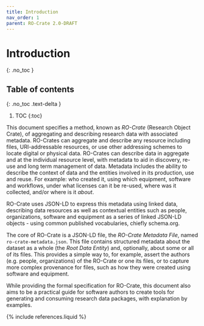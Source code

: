 ```yaml
---
title: Introduction
nav_order: 1
parent: RO-Crate 2.0-DRAFT 
---
```

<!--
   Copyright 2019-2020 University of Technology Sydney
   Copyright 2019-2020 The University of Manchester UK 
   Copyright 2019-2020 RO-Crate contributors <https://github.com/ResearchObject/ro-crate/graphs/contributors>

   Licensed under the Apache License, Version 2.0 (the "License");
   you may not use this file except in compliance with the License.
   You may obtain a copy of the License at

       http://www.apache.org/licenses/LICENSE-2.0

   Unless required by applicable law or agreed to in writing, software
   distributed under the License is distributed on an "AS IS" BASIS,
   WITHOUT WARRANTIES OR CONDITIONS OF ANY KIND, either express or implied.
   See the License for the specific language governing permissions and
   limitations under the License.
-->

# Introduction
{: .no_toc }

## Table of contents
{: .no_toc .text-delta }

1. TOC
{:toc}

This document specifies a method, known as _RO-Crate_ (Research Object Crate), of aggregating and describing research data with associated metadata. RO-Crates can aggregate and describe any resource including files, URI-addressable resources, or use other addressing schemes to locate digital or physical data. RO-Crates can describe data in aggregate and at the individual resource level, with metadata to aid in discovery, re-use and long term management of data. Metadata includes the ability to describe the context of data and the entities involved in its production, use and reuse. For example: who created it, using which equipment, software and workflows, under what licenses can it be re-used, where was it collected, and/or where is it *about*.

RO-Crate uses JSON-LD to express this metadata using linked data, describing data resources as well as contextual entities such as people, organizations, software and equipment as a series of linked JSON-LD objects - using common published vocabularies, chiefly schema.org. 

The core of RO-Crate is a JSON-LD file, the _RO-Crate Metadata File_, named `ro-crate-metadata.json`. This file contains structured metadata about the dataset as a whole (the _Root Data Entity_) and, optionally, about some or all of its files. This provides a simple way to, for example, assert the authors (e.g. people, organizations) of the RO-Crate or one its files, or to capture more complex provenance for files, such as how they were created using software and equipment. 

While providing the formal specification for RO-Crate, this document also aims to be a practical guide for software authors to create tools for generating and consuming research data packages, with explanation by examples. 

{% include references.liquid %}
